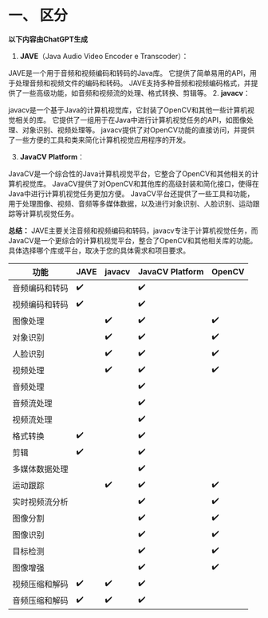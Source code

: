 # 一、 区分

**以下内容由ChatGPT生成**


1. **JAVE**（Java Audio Video Encoder e Transcoder）：

JAVE是一个用于音频和视频编码和转码的Java库。
它提供了简单易用的API，用于处理音频和视频文件的编码和转码。
JAVE支持多种音频和视频编码格式，并提供了一些高级功能，如音频和视频流的处理、格式转换、剪辑等。
2. **javacv**：

javacv是一个基于Java的计算机视觉库，它封装了OpenCV和其他一些计算机视觉相关的库。
它提供了一组用于在Java中进行计算机视觉任务的API，如图像处理、对象识别、视频处理等。
javacv提供了对OpenCV功能的直接访问，并提供了一些方便的工具和类来简化计算机视觉应用程序的开发。

3. **JavaCV Platform**：

JavaCV是一个综合性的Java计算机视觉平台，它整合了OpenCV和其他相关的计算机视觉库。
JavaCV提供了对OpenCV和其他库的高级封装和简化接口，使得在Java中进行计算机视觉任务更加方便。
JavaCV平台还提供了一些工具和功能，用于处理图像、视频、音频等多媒体数据，以及进行对象识别、人脸识别、运动跟踪等计算机视觉任务。

**总结：**
JAVE主要关注音频和视频编码和转码，javacv专注于计算机视觉任务，而JavaCV是一个更综合的计算机视觉平台，整合了OpenCV和其他相关库的功能。具体选择哪个库或平台，取决于您的具体需求和项目要求。



| 功能           | JAVE | javacv | JavaCV Platform | OpenCV |
| -------------- | ---- | ------ | --------------- | ------ |
| 音频编码和转码 | ✔️    |        | ✔️               |        |
| 视频编码和转码 | ✔️    |        | ✔️               |        |
| 图像处理       |      | ✔️      | ✔️               | ✔️      |
| 对象识别       |      | ✔️      | ✔️               | ✔️      |
| 人脸识别       |      | ✔️      | ✔️               | ✔️      |
| 视频处理       |      | ✔️      | ✔️               | ✔️      |
| 音频处理       |      |        | ✔️               |        |
| 音频流处理     |      |        | ✔️               |        |
| 视频流处理     |      |        | ✔️               |        |
| 格式转换       | ✔️    |        | ✔️               |        |
| 剪辑           | ✔️    |        | ✔️               |        |
| 多媒体数据处理 |      |        | ✔️               |        |
| 运动跟踪       |      | ✔️      | ✔️               | ✔️      |
| 实时视频流分析 |      |        | ✔️               | ✔️      |
| 图像分割       |      |        | ✔️               | ✔️      |
| 图像识别       |      |        | ✔️               | ✔️      |
| 目标检测       |      |        | ✔️               | ✔️      |
| 图像增强       |      |        | ✔️               | ✔️      |
| 视频压缩和解码 | ✔️    | ✔️      | ✔️               |        |
| 音频压缩和解码 | ✔️    | ✔️      | ✔️               |        |